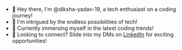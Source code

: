 - 👋 Hey there, I'm @diksha-yadav-19, a tech enthusiast on a coding journey!
- 👀 I'm intrigued by the endless possibilities of tech!
- 🌱 Currently immersing myself in the latest coding trends!
- 🚀 Looking to connect? Slide into my DMs on [LinkedIn](https://www.linkedin.com/in/diksha-yadav-32b733220) for exciting opportunities!
